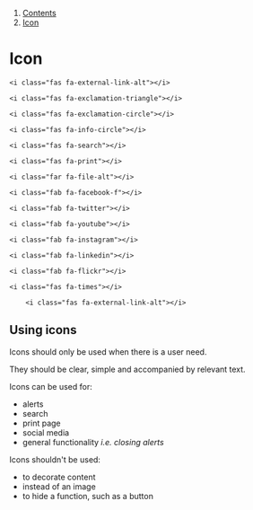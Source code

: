 1.  [Contents](/docs/core/design/overview)
2.  [Icon](#)

# Icon

<i class="fas fa-external-link-alt"></i>

	<i class="fas fa-external-link-alt"></i>

<i class="fas fa-exclamation-triangle"></i>

	<i class="fas fa-exclamation-triangle"></i>

<i class="fas fa-exclamation-circle"></i>
	
	<i class="fas fa-exclamation-circle"></i>

<i class="fas fa-info-circle"></i>

	<i class="fas fa-info-circle"></i>

<i class="fas fa-search"></i>

	<i class="fas fa-search"></i>

<i class="fas fa-print"></i>

	<i class="fas fa-print"></i>

<i class="far fa-file-alt"></i>

	<i class="far fa-file-alt"></i>

<i class="fab fa-facebook-f"></i>

	<i class="fab fa-facebook-f"></i>

<i class="fab fa-twitter"></i>

	<i class="fab fa-twitter"></i>

<i class="fab fa-youtube"></i>

	<i class="fab fa-youtube"></i>

<i class="fab fa-instagram"></i>

	<i class="fab fa-instagram"></i>

<i class="fab fa-linkedin"></i>

	<i class="fab fa-linkedin"></i>

<i class="fab fa-flickr"></i>

	<i class="fab fa-flickr"></i>

<i class="fas fa-times"></i>

	<i class="fas fa-times"></i>

<i class="fas fa-external-link-alt"></i>

		<i class="fas fa-external-link-alt"></i>

## Using icons

Icons should only be used when there is a user need.

They should be clear, simple and accompanied by relevant text.

Icons can be used for:
<ul>
  <li>alerts</li>
  <li>search</li>
  <li>print page</li>
  <li>social media</li>
  <li>general functionality <em>i.e. closing alerts</em></li>
</ul>

Icons shouldn't be used:
<ul>
  <li>to decorate content</li>
  <li>instead of an image</li>
  <li>to hide a function, such as a button</li>
</ul>
